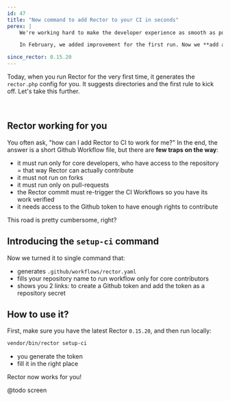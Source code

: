```yaml
---
id: 47
title: "New command to add Rector to your CI in seconds"
perex: |
    We're working hard to make the developer experience as smooth as possible. The fewer steps to your first run and full automation with Rector, the better.

    In February, we added improvement for the first run. Now we **add a new command to set up Rector in your CI to work for you**.

since_rector: 0.15.20
---
```



Today, when you run Rector for the very first time, it generates the `rector.php` config for you. It suggests directories and the first rule to kick off. Let's take this further.

<br>

## Rector working for you

You often ask, "how can I add Rector to CI to work for me?" In the end, the answer is a short Github Workflow file, but there are **few traps on the way**:

* it must run only for core developers, who have access to the repository = that way Rector can actually contribute
* it must not run on forks
* it must run only on pull-requests
* the Rector commit must re-trigger the CI Workflows so you have its work verified
* it needs access to the Github token to have enough rights to contribute

This road is pretty cumbersome, right?

## Introducing the `setup-ci` command

Now we turned it to single command that:

* generates `.github/workflows/rector.yaml`
* fills your repository name to run workflow only for core contributors
* shows you 2 links: to create a Github token and add the token as a repository secret

## How to use it?

First, make sure you have the latest Rector `0.15.20`, and then run locally:

```bash
vendor/bin/rector setup-ci
```

* you generate the token
* fill it in the right place

Rector now works for you!

@todo screen
